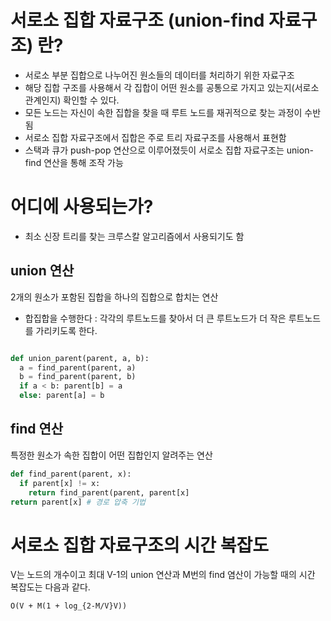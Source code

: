 # 서로소 집합 자료구조 (union-find 자료구조) 란?
- 서로소 부분 집합으로 나누어진 원소들의 데이터를 처리하기 위한 자료구조
- 해당 집합 구조를 사용해서 각 집합이 어떤 원소를 공통으로 가지고 있는지(서로소 관계인지) 확인할 수 있다.
- 모든 노드는 자신이 속한 집합을 찾을 때 루트 노드를 재귀적으로 찾는 과정이 수반됨
- 서로소 집합 자료구조에서 집합은 주로 트리 자료구조를 사용해서 표현함  
- 스택과 큐가 push-pop 연산으로 이루어졌듯이 서로소 집합 자료구조는 union-find 연산을 통해 조작 가능

# 어디에 사용되는가?
- 최소 신장 트리를 찾는 크루스칼 알고리즘에서 사용되기도 함

## union 연산
2개의 원소가 포함된 집합을 하나의 집합으로 합치는 연산
- 합집합을 수행한다 : 각각의 루트노드를 찾아서 더 큰 루트노드가 더 작은 루트노드를 가리키도록 한다.

```python

def union_parent(parent, a, b):
  a = find_parent(parent, a)
  b = find_parent(parent, b)
  if a < b: parent[b] = a
  else: parent[a] = b

```

## find 연산
특정한 원소가 속한 집합이 어떤 집합인지 알려주는 연산 

```python
def find_parent(parent, x):
  if parent[x] != x:
    return find_parent(parent, parent[x]
return parent[x] # 경로 압축 기법 
```

# 서로소 집합 자료구조의 시간 복잡도
V는 노드의 개수이고 최대 V-1의 union 연산과 M번의 find 염산이 가능할 때의 시간 복잡도는 다음과 같다.
```
O(V + M(1 + log_{2-M/V}V))
```
